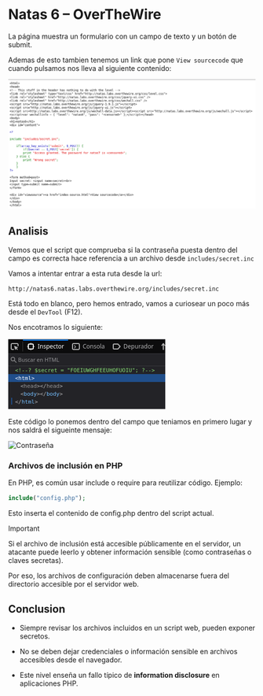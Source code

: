 # Natas 6 – OverTheWire

La página muestra un formulario con un campo de texto y un botón de submit.

Ademas de esto tambien tenemos un link que pone `View sourcecode` que cuando pulsamos nos lleva al siguiente contenido:

![Codigo](Assets/Natas6/CodigoPhp.png)

## Analisis

Vemos que el script que comprueba si la contraseña puesta dentro del campo es correcta hace referencia a un archivo desde `includes/secret.inc`

Vamos a intentar entrar a esta ruta desde la url:

```url
http://natas6.natas.labs.overthewire.org/includes/secret.inc
```

Está todo en blanco, pero hemos entrado, vamos a curiosear un poco más desde el `DevTool` (F12).

Nos encotramos lo siguiente:

![Secreto](Assets/Natas6/Secreto.png)

Este código lo ponemos dentro del campo que teniamos en primero lugar y nos saldrá el sigueinte mensaje:

![Contraseña](Assets/Natas6/Contraseña.png)

### Archivos de inclusión en PHP

En PHP, es común usar include o require para reutilizar código.
Ejemplo:

```php
include("config.php");
```

Esto inserta el contenido de config.php dentro del script actual.

>[!IMPORTANT]
>Si el archivo de inclusión está accesible públicamente en el servidor, un atacante puede leerlo y obtener información sensible (como contraseñas o claves secretas).
>
>Por eso, los archivos de configuración deben almacenarse fuera del directorio accesible por el servidor web.

## Conclusion

- Siempre revisar los archivos incluidos en un script web, pueden exponer secretos.

- No se deben dejar credenciales o información sensible en archivos accesibles desde el navegador.

- Este nivel enseña un fallo típico de **information disclosure** en aplicaciones PHP.
